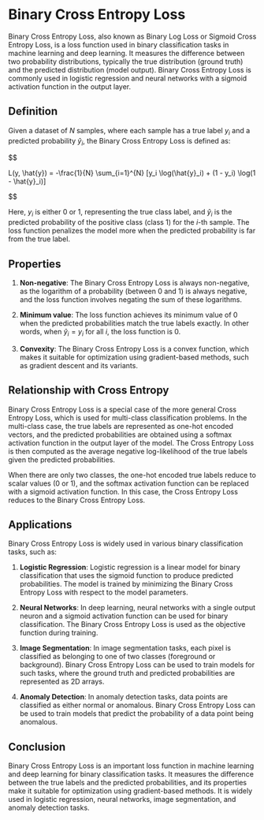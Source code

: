 # Binary Cross Entropy Loss

Binary Cross Entropy Loss, also known as Binary Log Loss or Sigmoid Cross Entropy Loss, is a loss function used in binary classification tasks in machine learning and deep learning. It measures the difference between two probability distributions, typically the true distribution (ground truth) and the predicted distribution (model output). Binary Cross Entropy Loss is commonly used in logistic regression and neural networks with a sigmoid activation function in the output layer.

## Definition

Given a dataset of $N$ samples, where each sample has a true label $y_i$ and a predicted probability $\hat{y}_i$, the Binary Cross Entropy Loss is defined as:


$$

L(y, \hat{y}) = -\frac{1}{N} \sum_{i=1}^{N} [y_i \log(\hat{y}_i) + (1 - y_i) \log(1 - \hat{y}_i)]

$$


Here, $y_i$ is either 0 or 1, representing the true class label, and $\hat{y}_i$ is the predicted probability of the positive class (class 1) for the $i$-th sample. The loss function penalizes the model more when the predicted probability is far from the true label.

## Properties

1. **Non-negative**: The Binary Cross Entropy Loss is always non-negative, as the logarithm of a probability (between 0 and 1) is always negative, and the loss function involves negating the sum of these logarithms.

2. **Minimum value**: The loss function achieves its minimum value of 0 when the predicted probabilities match the true labels exactly. In other words, when $\hat{y}_i = y_i$ for all $i$, the loss function is 0.

3. **Convexity**: The Binary Cross Entropy Loss is a convex function, which makes it suitable for optimization using gradient-based methods, such as gradient descent and its variants.

## Relationship with Cross Entropy

Binary Cross Entropy Loss is a special case of the more general Cross Entropy Loss, which is used for multi-class classification problems. In the multi-class case, the true labels are represented as one-hot encoded vectors, and the predicted probabilities are obtained using a softmax activation function in the output layer of the model. The Cross Entropy Loss is then computed as the average negative log-likelihood of the true labels given the predicted probabilities.

When there are only two classes, the one-hot encoded true labels reduce to scalar values (0 or 1), and the softmax activation function can be replaced with a sigmoid activation function. In this case, the Cross Entropy Loss reduces to the Binary Cross Entropy Loss.

## Applications

Binary Cross Entropy Loss is widely used in various binary classification tasks, such as:

1. **Logistic Regression**: Logistic regression is a linear model for binary classification that uses the sigmoid function to produce predicted probabilities. The model is trained by minimizing the Binary Cross Entropy Loss with respect to the model parameters.

2. **Neural Networks**: In deep learning, neural networks with a single output neuron and a sigmoid activation function can be used for binary classification. The Binary Cross Entropy Loss is used as the objective function during training.

3. **Image Segmentation**: In image segmentation tasks, each pixel is classified as belonging to one of two classes (foreground or background). Binary Cross Entropy Loss can be used to train models for such tasks, where the ground truth and predicted probabilities are represented as 2D arrays.

4. **Anomaly Detection**: In anomaly detection tasks, data points are classified as either normal or anomalous. Binary Cross Entropy Loss can be used to train models that predict the probability of a data point being anomalous.

## Conclusion

Binary Cross Entropy Loss is an important loss function in machine learning and deep learning for binary classification tasks. It measures the difference between the true labels and the predicted probabilities, and its properties make it suitable for optimization using gradient-based methods. It is widely used in logistic regression, neural networks, image segmentation, and anomaly detection tasks.
